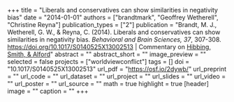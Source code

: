 +++
title = "Liberals and conservatives can show similarities in negativity bias"
date = "2014-01-01"
authors = ["brandtmark", "Geoffrey Wetherell", "Christine Reyna"]
publication_types = ["2"]
publication = "Brandt, M. J., Wetherell, G. W., & Reyna, C. (2014). Liberals and conservatives can show similarities in negativity bias. *Behavioral and Brain Sciences, 37*, 307-308. https://doi.org/10.1017/S0140525X13002513 | Commentary on [Hibbing, Smith, & Alford](http://journals.cambridge.org/action/displayAbstract?fromPage=online&aid=9292100&fileId=S0140525X13001192)"
abstract = ""
abstract_short = ""
image_preview = ""
selected = false
projects = ["worldviewconflict"]
tags = []
doi = "10.1017/S0140525X13002513"
url_pdf = "https://osf.io/2dywb/"
url_preprint = ""
url_code = ""
url_dataset = ""
url_project = ""
url_slides = ""
url_video = ""
url_poster = ""
url_source = ""
math = true
highlight = true
[header]
image = ""
caption = ""
+++
